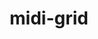 ---
layout: pid
title: midi-grid
owner: zukaitis
license: cc-by-4.0
site: https://github.com/zukaitis/midi-grid
source: https://github.com/zukaitis/midi-grid
---